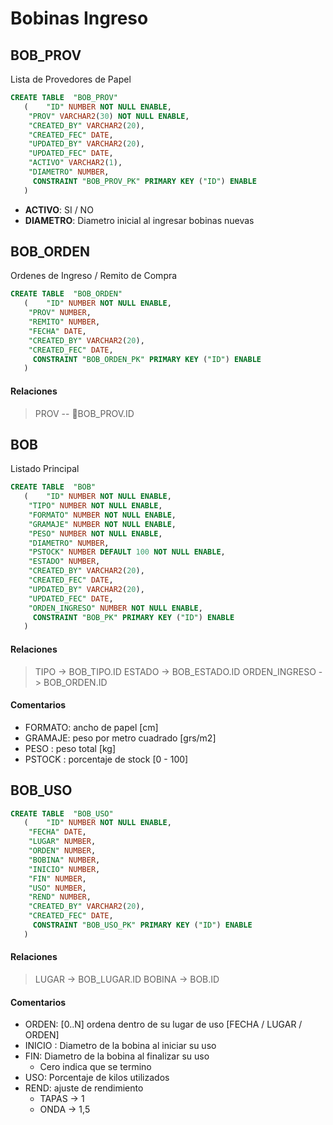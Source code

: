 # Bobinas Ingreso

## BOB_PROV
Lista de Provedores de Papel
```SQL
CREATE TABLE  "BOB_PROV" 
   (	"ID" NUMBER NOT NULL ENABLE, 
	"PROV" VARCHAR2(30) NOT NULL ENABLE, 
	"CREATED_BY" VARCHAR2(20), 
	"CREATED_FEC" DATE, 
	"UPDATED_BY" VARCHAR2(20), 
	"UPDATED_FEC" DATE, 
	"ACTIVO" VARCHAR2(1), 
	"DIAMETRO" NUMBER, 
	 CONSTRAINT "BOB_PROV_PK" PRIMARY KEY ("ID") ENABLE
   )
```
- **ACTIVO**: SI / NO
- **DIAMETRO**: Diametro inicial al ingresar bobinas nuevas

## BOB_ORDEN
Ordenes de Ingreso / Remito de Compra
```SQL
CREATE TABLE  "BOB_ORDEN" 
   (	"ID" NUMBER NOT NULL ENABLE, 
	"PROV" NUMBER, 
	"REMITO" NUMBER, 
	"FECHA" DATE, 
	"CREATED_BY" VARCHAR2(20), 
	"CREATED_FEC" DATE, 
	 CONSTRAINT "BOB_ORDEN_PK" PRIMARY KEY ("ID") ENABLE
   )
```
#### Relaciones
> PROV  -- :key:BOB_PROV.ID

## BOB
Listado Principal
```SQL
CREATE TABLE  "BOB" 
   (	"ID" NUMBER NOT NULL ENABLE, 
	"TIPO" NUMBER NOT NULL ENABLE, 
	"FORMATO" NUMBER NOT NULL ENABLE, 
	"GRAMAJE" NUMBER NOT NULL ENABLE, 
	"PESO" NUMBER NOT NULL ENABLE, 
	"DIAMETRO" NUMBER, 
	"PSTOCK" NUMBER DEFAULT 100 NOT NULL ENABLE, 
	"ESTADO" NUMBER, 
	"CREATED_BY" VARCHAR2(20), 
	"CREATED_FEC" DATE, 
	"UPDATED_BY" VARCHAR2(20), 
	"UPDATED_FEC" DATE, 
	"ORDEN_INGRESO" NUMBER NOT NULL ENABLE, 
	 CONSTRAINT "BOB_PK" PRIMARY KEY ("ID") ENABLE
   )
```
#### Relaciones
> TIPO -> BOB_TIPO.ID 
> ESTADO -> BOB_ESTADO.ID
> ORDEN_INGRESO -> BOB_ORDEN.ID
#### Comentarios
- FORMATO: ancho de papel [cm]
- GRAMAJE: peso por metro cuadrado [grs/m2] 
- PESO : peso total [kg]
- PSTOCK : porcentaje de stock [0 - 100]

## BOB_USO
```SQL
CREATE TABLE  "BOB_USO" 
   (	"ID" NUMBER NOT NULL ENABLE, 
	"FECHA" DATE, 
	"LUGAR" NUMBER, 
	"ORDEN" NUMBER, 
	"BOBINA" NUMBER, 
	"INICIO" NUMBER, 
	"FIN" NUMBER, 
	"USO" NUMBER, 
	"REND" NUMBER, 
	"CREATED_BY" VARCHAR2(20), 
	"CREATED_FEC" DATE, 
	 CONSTRAINT "BOB_USO_PK" PRIMARY KEY ("ID") ENABLE
   )
```
#### Relaciones
> LUGAR -> BOB_LUGAR.ID
> BOBINA -> BOB.ID
#### Comentarios
- ORDEN: [0..N] ordena dentro de su lugar de uso [FECHA / LUGAR / ORDEN]
- INICIO : Diametro de la bobina al iniciar su uso
- FIN: Diametro de la bobina al finalizar su uso 
  - Cero indica que se termino
- USO: Porcentaje de kilos utilizados 
- REND: ajuste de rendimiento
  - TAPAS -> 1
  - ONDA -> 1,5
  
